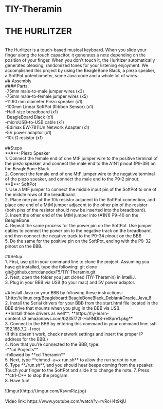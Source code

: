 # TIY-Theramin

# THE HURLITZER
<br />
The Hurlitzer is a touch-based musical keyboard.  When you slide your finger along the 
touch capacitor, it generates a note depending on the position of your finger.  When you
don't touch it, the Hurltizer automatically generates pleasing, randomized tones for your
listening enjoyment.  We accomplished this project by using the BeagleBone Black, a piezo
speaker, a SoftPot potentiometer, some Java code and a whole lot of wires.  
<br />
## Assembly
<br />
#### Parts:
<br />
-75mm male-to-male jumper wires (x3)
<br />
-75mm male-to-female jumper wires (x5)
<br />
-11.90 mm diameter Piezo speaker (x1)
<br />
-100mm Linear SoftPot (Ribbon Sensor) (x1)
<br />
-Half-size breadboard (x1)
<br />
-BeagleBoard Black (x1)
<br />
-microUSB-to-USB cable (x1)
<br />
-Edimax EW‑7811Un Network Adapter (x1)
<br />
-5V power adaptor (x1)
<br />
-10k Ω resistor (x1)
<br />
<br />
##Steps
<br />
**A**: Piezo Speaker
<br />
1. Connect the female end of one MtF jumper wire to the positive terminal of the piezo 
speaker, and connect the male end to the A1N1 pinout (P9-39) on the BeagleBone Black. 
<br />
2. Connect the female end of one MtF jumper wire to the negative terminal of the piezo
speaker, and connect the male end to the P9-2 pinout. 
<br />
**B**: SoftPot
<br />
1. Use a MtF jumper to connect the middle input pin of the SoftPot to one of the middle rows
of the breadboard.
<br />
2. Place one pin of the 10k resistor adjacent to the SoftPot connection, 
and place one end of a MtM jumper adjacent to the other pin of the resistor (both pins of
the resistor should now be inserted into the breadboard).
<br />
3. Insert the other end of the MtM jumper into (A1N1) P9-40 on the BeagleBone.<br /> 
4. Repeat the same process for the power pin on the SoftPot.  Use jumper cables to connect 
the power pin to the negative track on the breadboard, and then connect the negative track
to the P9-34 pinout on the BBB.
<br />
5. Do the same for the positive pin on the SoftPot, ending with the P9-32 pinout on the 
BBB.
<br />
<br />
##Setup
<br />
1. First, use git in your command line to clone the project.  Assuming you have git
installed, type the following: 
git clone git@github.com:danedexF5/TIY-Theramin.git 
<br />
2. Next, open the folder you just cloned (TIY-Theramin) in IntelliJ.
<br />
3. Plug in your BBB via USB (to your mac) and 5V power adaptor. 
<br />
<br />
##Install Java on your BBB by following these instructions: 
<br />
1.http://elinux.org/Beagleboard:BeagleBoneBlack_Debian#Oracle_Java_8
<br />
2. Install the Serial drivers for your BBB from the start.html file located in the BBB drive 
that mounts when you plug in the BBB via USB.
<br />
**Install these drivers as well**:
**https://tiy-learn-content.s3.amazonaws.com/b235f72f-HoRNDIS-rel8pre1.pkg**
<br />
3. Connect to the BBB by entering this command in your command line:
ssh 192.168.7.2 -l root
<br />
(If this doesn't work, check network settings and insert the proper IP address for the BBB.)
<br />
4. Now that you're connected to the BBB, type:
<br />
-**cd Projects**
<br />
-followed by **cd Theramin**
<br />
5. Next, type **chmod -a+x run.sh** to allow the run script to run. 
<br />
6. Type **./run.sh**, and you should hear beeps coming from the speaker.  Touch your finger to 
the SoftPot and slide it to change the note.  
7. Press **ctrl-C** to stop the program.
<br />
8. Have fun!
<br />
<br />
![Imgur](http://i.imgur.com/KsvmRiz.jpg)
<br />
<br />
Video link:
https://www.youtube.com/watch?v=rvRoH4t9kjU
